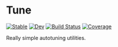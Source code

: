 # Tune

[![Stable](https://img.shields.io/badge/docs-stable-blue.svg)](https://peterahrens.github.io/Tune.jl/stable)
[![Dev](https://img.shields.io/badge/docs-dev-blue.svg)](https://peterahrens.github.io/Tune.jl/dev)
[![Build Status](https://github.com/peterahrens/Tune.jl/workflows/CI/badge.svg)](https://github.com/peterahrens/Tune.jl/actions)
[![Coverage](https://codecov.io/gh/peterahrens/Tune.jl/branch/master/graph/badge.svg)](https://codecov.io/gh/peterahrens/Tune.jl)

Really simple autotuning utilities.